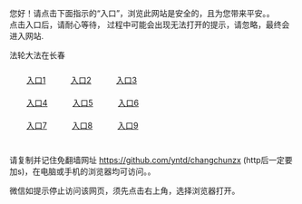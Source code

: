 您好！请点击下面指示的“入口”，浏览此网站是安全的，且为您带来平安。。 <br/>
点击入口后，请耐心等待， 过程中可能会出现无法打开的提示，请忽略，最终会进入网站. </br>

法轮大法在长春<br/>
<div style="padding:10px"><a style="margin:20px" target="_blank" href="https://dad6q1xulzmq7.cloudfront.net/2Qpsp?izcah" id="ccLink1" rel="nofollow">入口1</a> <a target="_blank" style="margin:20px" href="https://d3h3gcb2mtok9h.cloudfront.net/2Qpsp?ppgjnsg" id="ccLink2" rel="nofollow">入口2</a> <a style="margin:20px" target="_blank" href="https://d3gi5bws7buxeo.cloudfront.net/2Qpsp?iywdxz" id="ccLink3" rel="nofollow">入口3</a></div>

<div style="padding:10px" ><a style="margin:20px" target="_blank" href="https://dad6q1xulzmq7.cloudfront.net/2Qpsp?izcah" id="ccLink4" rel="nofollow">入口4</a> <a style="margin:20px" href="https://d3h3gcb2mtok9h.cloudfront.net/2Qpsp?ppgjnsg" target="_blank" id="ccLink5" rel="nofollow">入口5</a> <a style="margin:20px" href="https://d3gi5bws7buxeo.cloudfront.net/2Qpsp?iywdxz" target="_blank" id="ccLink6" rel="nofollow">入口6</a></div>

<div style="padding:10px"><a style="margin:20px" target="_blank" href="https://dad6q1xulzmq7.cloudfront.net/2Qpsp?izcah" id="ccLink7" rel="nofollow">入口7</a> <a style="margin:20px" href="https://d3h3gcb2mtok9h.cloudfront.net/2Qpsp?ppgjnsg" target="_blank" id="ccLink8" rel="nofollow">入口8</a> <a style="margin:20px" target="_blank" href="https://d3gi5bws7buxeo.cloudfront.net/2Qpsp?iywdxz" id="ccLink9" rel="nofollow">入口9</a></div>

<br/>



请复制并记住免翻墙网址 https://github.com/yntd/changchunzx (http后一定要加s)，在电脑或手机的浏览器均可访问。。<br/>

微信如提示停止访问该网页，须先点击右上角，选择浏览器打开。
